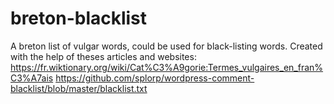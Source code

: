 # breton-blacklist
A breton list of vulgar words, could be used for black-listing words.
Created with the help of theses articles and websites:
https://fr.wiktionary.org/wiki/Cat%C3%A9gorie:Termes_vulgaires_en_fran%C3%A7ais
https://github.com/splorp/wordpress-comment-blacklist/blob/master/blacklist.txt
